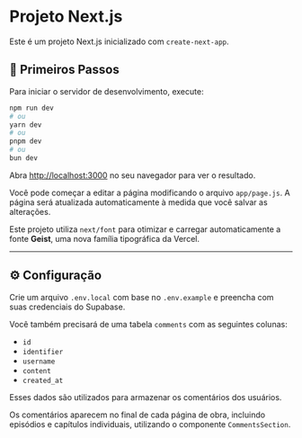 # Projeto Next.js

Este é um projeto Next.js inicializado com `create-next-app`.

## 🚀 Primeiros Passos

Para iniciar o servidor de desenvolvimento, execute:

```bash
npm run dev
# ou
yarn dev
# ou
pnpm dev
# ou
bun dev
```

Abra [http://localhost:3000](http://localhost:3000) no seu navegador para ver o resultado.

Você pode começar a editar a página modificando o arquivo `app/page.js`. A página será atualizada automaticamente à medida que você salvar as alterações.

Este projeto utiliza `next/font` para otimizar e carregar automaticamente a fonte **Geist**, uma nova família tipográfica da Vercel.

---

## ⚙️ Configuração

Crie um arquivo `.env.local` com base no `.env.example` e preencha com suas credenciais do Supabase.

Você também precisará de uma tabela `comments` com as seguintes colunas:

- `id`
- `identifier`
- `username`
- `content`
- `created_at`

Esses dados são utilizados para armazenar os comentários dos usuários.

Os comentários aparecem no final de cada página de obra, incluindo episódios e capítulos individuais, utilizando o componente `CommentsSection`.
